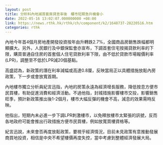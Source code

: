```yaml
---
layout: post
title: 分析料內地減首套房貸息率後　樓市短期急升機會小
date: 2022-05-16 13:02:07.000000000 +08:00
link: https://news.rthk.hk/rthk/ch/component/k2/1648737-20220516.htm
categories: rthk
---
```


內地今年首4個月房地產開發投資按年由升轉跌2.7%，全國商品房銷售跌幅都明顯擴大。另外，人民銀行及中銀保監會亦宣布，下調首套住宅按揭貸款利率的下限，購買普通自住房的首套個人住宅貸款利率下限，由不低於貸款市場報價利率(LPR)，調整至不低於LPR減20個基點。

高盛認為，新政策的潛在利率減幅或高達0.8厘，反映當局正以具體措施放鬆內房政策，下一步或會放寬首期。

內地樓市獨立分析員紀言迅指，內地的房策永遠為經濟增長服務，降低按息方便市民買樓，有助促進消費和經濟活動。不過他指，封城措施影響樓市交投，影響銷售旺季，預計新政策推出後1-2個月，樓市大幅反彈的機會不高，減息的效果需時反映。

他指出，短期內未必進一步下調LPR刺激樓市，以免釋放樓市太緊張的訊號，反而各地政府可能會推出行政措施方便市民買樓，例如放寬買樓資格等。

紀言迅說，未來會否再度放鬆政策，要視乎經濟情況，目前未見政策有意推動發展商買地投資，相信是中央不希望樓價再度失控，當中考慮到整體經濟發展大局。
